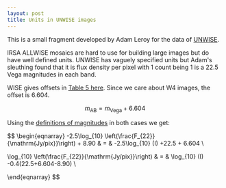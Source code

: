 ```yaml
---
layout: post
title: Units in UNWISE images
---
```


This is a small fragment developed by Adam Leroy for the data of [UNWISE](unwise.me).

IRSA ALLWISE mosaics are hard to use for building large images but do have well defined units.  UNWISE has vaguely specified units but Adam's sleuthing found that it is flux density per pixel with 1 count being 1 is a 22.5 Vega magnitudes in each band.  

WISE gives offsets in [Table 5 here](http://wise2.ipac.caltech.edu/docs/release/prelim/expsup/sec4_3g.html#WISEZMA).  Since we care about W4 images, the offset is 6.604.  

$$
m_{\mathrm{AB}} = m_{\mathrm{Vega}} + 6.604
$$

Using the [definitions of magnitudes](https://en.wikipedia.org/wiki/AB_magnitude) in both cases we get:

$$
\begin{eqnarray}
-2.5\log_{10} \left(\frac{F_{22}}{\mathrm{Jy/pix}}\right) + 8.90 & = & -2.5\log_{10} (I) +22.5 + 6.604 \\

\log_{10} \left(\frac{F_{22}}{\mathrm{Jy/pix}}\right) & = & \log_{10} (I) -0.4(22.5+6.604-8.90) \\

\end{eqnarray}
$$

